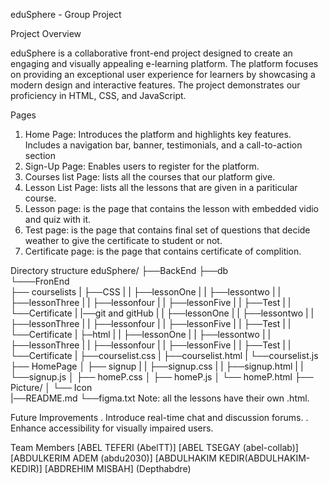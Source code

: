 eduSphere - Group Project

Project Overview

eduSphere is a collaborative front-end project designed to create an engaging and visually appealing e-learning platform.
The platform focuses on providing an exceptional user experience for learners by showcasing a modern design and interactive features.
The project demonstrates our proficiency in HTML, CSS, and JavaScript.

Pages

1. Home Page:
   Introduces the platform and highlights key features.
   Includes a navigation bar, banner, testimonials, and a call-to-action section
2. Sign-Up Page:
   Enables users to register for the platform.
3. Courses list Page:
   lists all the courses that our platform give.
4. Lesson List Page:
   lists all the lessons that are given in a pariticular course.
5. Lesson page:
   is the page that contains the lesson with embedded vidio and quiz with it.
6. Test page:
   is the page that contains final set of questions that decide weather to give the certificate to student or not.
7. Certificate page:
   is the page that contains certificate of complition.

Directory structure
eduSphere/
├──BackEnd
├──db  
 └───FronEnd  
 ├── courselists
| ├──CSS
| | ├──lessonOne
| | ├──lessontwo
| | ├──lessonThree
| | ├──lessonfour
| | ├──lessonFive
| | ├──Test
| | └──Certificate
| |──git and gitHub
| | ├──lessonOne
| | ├──lessontwo
| | ├──lessonThree
| | ├──lessonfour
| | ├──lessonFive
| | ├──Test
| | └──Certificate
| ├─html
| | ├──lessonOne
| | ├──lessontwo
| | ├──lessonThree
| | ├──lessonfour
| | ├──lessonFive
| | ├──Test
| | └──Certificate
| ├──courselist.css
| ├──courselist.html
| └──courselist.js
├── HomePage
│ ├── signup
| | ├──signup.css
| | ├──signup.html
| | └──signup.js
│ ├── homeP.css
│ ├── homeP.js
│ └── homeP.html
├── Picture/
│ └── Icon  
 |──README.md
└──figma.txt
Note: all the lessons have their own .html.

Future Improvements
. Introduce real-time chat and discussion forums.
. Enhance accessibility for visually impaired users.

Team Members
[ABEL TEFERI (AbelTT)]
[ABEL TSEGAY (abel-collab)]
[ABDULKERIM ADEM (abdu2030)]
[ABDULHAKIM KEDIR(ABDULHAKIM-KEDIR)]
[ABDREHIM MISBAH] (Depthabdre)
